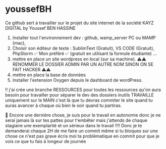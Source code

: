# youssefBH
Ce github sert à travailler sur le projet du site internet de la société KAYZ DIGITAL by Youssef BEN HASSINE

1. Installer tout l'environnement dev : github, wamp_server PC ou MAMP (mac),
2. Choisir son éditeur de texte : SublimText (Gratuit), VS CODE (Gratuit), PhpStorm ✅ Mon préféré ✅ (gratuit en utilisant la formule étudiante) ... 
3. mettre en place un site wordpress en local (sur sa machine). ⚠️⚠️ RENOMMER LE DOSSIER ADMIN PAR UN AUTRE NOM SINON ON SE FAIT HACKER ⚠️⚠️
4. mettre en place la base de données
5. Installer l'extension Oxygen depuis le dashboard de wordPress.

‼️ j'ai crée une branche RESSOURCES pour toutes les ressources qu'on aura besoin pour travailler pour séparer le dev des dossiers inutils 
TRAVAILLE uniquement sur le MAIN c'est là que tu devras commiter le site quand tu auras avancer à chaque où bien le soir quand tu partiras. 

🚀 Encore une dernière chose, je suis pour le travail en autonomie donc je ne serai jamais là sur tes pattes pour t'embêter mais j'attends de chaque 
stagiaire une exemplarité et un sérieux dans le travail !!!! Donc je te demanderai chaque 2H de me faire un commit même si tu bloques sur une chose 
ce n'est pas grave écris moi ta problématique en commit pour que je vois ce que tu fais à longeur de journée 
